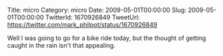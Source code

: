 Title: micro
Category: micro
Date: 2009-05-01T00:00:00
Slug: 2009-05-01T00:00:00
TwitterId: 1670926849
TweetUrl: https://twitter.com/mark_philpot/status/1670926849

Well I was going to go for a bike ride today, but the thought of getting caught in the rain isn't that appealing.
